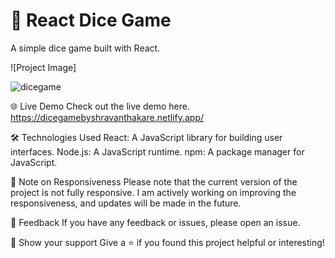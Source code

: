 # 🎲 React Dice Game

A simple dice game built with React.

![Project Image]

![dicegame](https://github.com/ShravanThakare/Dice-Game/assets/108409480/6de46f38-40e4-4475-af0a-46cdb76df3a3)


🌐 Live Demo
Check out the live demo here.
https://dicegamebyshravanthakare.netlify.app/

🛠️ Technologies Used
React: A JavaScript library for building user interfaces.
Node.js: A JavaScript runtime.
npm: A package manager for JavaScript.

📱 Note on Responsiveness
Please note that the current version of the project is not fully responsive. I am actively working on improving the responsiveness, and updates will be made in the future.

📢 Feedback
If you have any feedback or issues, please open an issue.

🌟 Show your support
Give a ⭐️ if you found this project helpful or interesting!
